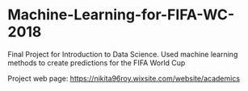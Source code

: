 # Machine-Learning-for-FIFA-WC-2018
Final Project for Introduction to Data Science.  Used machine learning methods to create predictions for the FIFA World Cup

Project web page: 
https://nikita96roy.wixsite.com/website/academics
